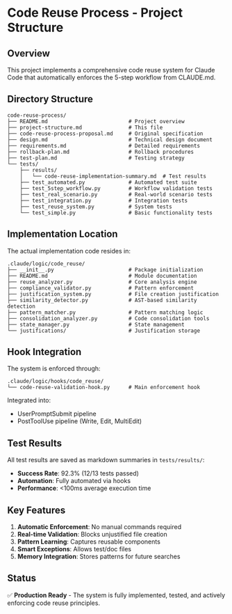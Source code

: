 # Code Reuse Process - Project Structure

## Overview

This project implements a comprehensive code reuse system for Claude Code that automatically enforces the 5-step workflow from CLAUDE.md.

## Directory Structure

```
code-reuse-process/
├── README.md                          # Project overview
├── project-structure.md               # This file
├── code-reuse-process-proposal.md     # Original specification
├── design.md                          # Technical design document
├── requirements.md                    # Detailed requirements
├── rollback-plan.md                   # Rollback procedures
├── test-plan.md                       # Testing strategy
└── tests/
    ├── results/
    │   └── code-reuse-implementation-summary.md  # Test results
    ├── test_automated.py              # Automated test suite
    ├── test_5step_workflow.py         # Workflow validation tests
    ├── test_real_scenario.py          # Real-world scenario tests
    ├── test_integration.py            # Integration tests
    ├── test_reuse_system.py           # System tests
    └── test_simple.py                 # Basic functionality tests
```

## Implementation Location

The actual implementation code resides in:
```
.claude/logic/code_reuse/
├── __init__.py                        # Package initialization
├── README.md                          # Module documentation
├── reuse_analyzer.py                  # Core analysis engine
├── compliance_validator.py            # Pattern enforcement
├── justification_system.py            # File creation justification
├── similarity_detector.py             # AST-based similarity detection
├── pattern_matcher.py                 # Pattern matching logic
├── consolidation_analyzer.py          # Code consolidation tools
├── state_manager.py                   # State management
└── justifications/                    # Justification storage
```

## Hook Integration

The system is enforced through:
```
.claude/logic/hooks/code_reuse/
└── code-reuse-validation-hook.py      # Main enforcement hook
```

Integrated into:
- UserPromptSubmit pipeline
- PostToolUse pipeline (Write, Edit, MultiEdit)

## Test Results

All test results are saved as markdown summaries in `tests/results/`:
- **Success Rate**: 92.3% (12/13 tests passed)
- **Automation**: Fully automated via hooks
- **Performance**: <100ms average execution time

## Key Features

1. **Automatic Enforcement**: No manual commands required
2. **Real-time Validation**: Blocks unjustified file creation
3. **Pattern Learning**: Captures reusable components
4. **Smart Exceptions**: Allows test/doc files
5. **Memory Integration**: Stores patterns for future searches

## Status

✅ **Production Ready** - The system is fully implemented, tested, and actively enforcing code reuse principles.